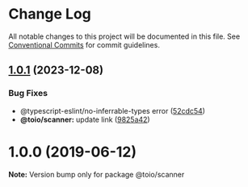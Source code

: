 # Change Log

All notable changes to this project will be documented in this file.
See [Conventional Commits](https://conventionalcommits.org) for commit guidelines.

## [1.0.1](https://github.com/toio/toio.js/compare/@toio/scanner@1.0.0...@toio/scanner@1.0.1) (2023-12-08)


### Bug Fixes

* @typescript-eslint/no-inferrable-types error ([52cdc54](https://github.com/toio/toio.js/commit/52cdc54))
* **@toio/scanner:** update link ([9825a42](https://github.com/toio/toio.js/commit/9825a42))





# 1.0.0 (2019-06-12)

**Note:** Version bump only for package @toio/scanner
